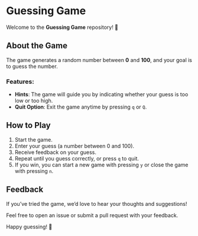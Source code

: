 # Guessing Game

Welcome to the **Guessing Game** repository! 🎲

## About the Game
The game generates a random number between **0** and **100**, and your goal is to guess the number.  

### Features:
- **Hints**: The game will guide you by indicating whether your guess is too low or too high.
- **Quit Option**: Exit the game anytime by pressing `q` or `Q`.

## How to Play
1. Start the game.
2. Enter your guess (a number between 0 and 100).
3. Receive feedback on your guess.
4. Repeat until you guess correctly, or press `q` to quit.
5. If you win, you can start a new game with pressing  `y` or close the game with pressing `n`.

## Feedback
If you’ve tried the game, we’d love to hear your thoughts and suggestions!  

Feel free to open an issue or submit a pull request with your feedback.  

Happy guessing! 🎉
